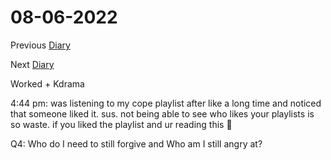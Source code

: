 # 08-06-2022

Previous [Diary](https://aryanmangla23.github.io/08-05-2022/)

Next [Diary](https://aryanmangla23.github.io/08-07-2022/)

Worked + Kdrama

4:44 pm: was listening to my cope playlist after like a long time and noticed that someone liked it. sus. not being able to see who likes your playlists is so waste. if you liked the playlist and ur reading this 👋

Q4: Who do I need to still forgive and Who am I still angry at?

